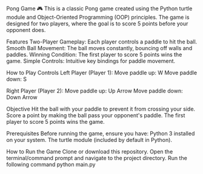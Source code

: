 Pong Game 🎮
This is a classic Pong game created using the Python turtle module and Object-Oriented Programming (OOP) principles. The game is designed for two players, where the goal is to score 5 points before your opponent does.

Features
Two-Player Gameplay: Each player controls a paddle to hit the ball.
Smooth Ball Movement: The ball moves constantly, bouncing off walls and paddles.
Winning Condition: The first player to score 5 points wins the game.
Simple Controls: Intuitive key bindings for paddle movement.

How to Play
Controls
Left Player (Player 1):
Move paddle up: W
Move paddle down: S

Right Player (Player 2):
Move paddle up: Up Arrow
Move paddle down: Down Arrow

Objective
Hit the ball with your paddle to prevent it from crossing your side.
Score a point by making the ball pass your opponent's paddle.
The first player to score 5 points wins the game.

Prerequisites
Before running the game, ensure you have:
Python 3 installed on your system.
The turtle module (included by default in Python).

How to Run the Game
Clone or download this repository.
Open the terminal/command prompt and navigate to the project directory.
Run the following command
python main.py  

